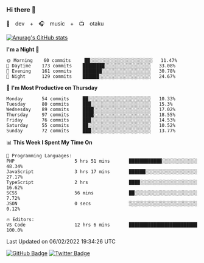 ### Hi there 👋

🚀　dev　+　🎧　music　+　📺　otaku


[![Anurag's GitHub stats](https://github-readme-stats.vercel.app/api?username=koheitasaka&count_private=true&show_icons=true&theme=monokai)](https://github.com/koheitasaka/github-readme-stats)

<!--START_SECTION:waka-->
**I'm a Night 🦉** 

```text
🌞 Morning    60 commits     ██░░░░░░░░░░░░░░░░░░░░░░░   11.47% 
🌆 Daytime    173 commits    ████████░░░░░░░░░░░░░░░░░   33.08% 
🌃 Evening    161 commits    ███████░░░░░░░░░░░░░░░░░░   30.78% 
🌙 Night      129 commits    ██████░░░░░░░░░░░░░░░░░░░   24.67%

```
📅 **I'm Most Productive on Thursday** 

```text
Monday       54 commits     ██░░░░░░░░░░░░░░░░░░░░░░░   10.33% 
Tuesday      80 commits     ███░░░░░░░░░░░░░░░░░░░░░░   15.3% 
Wednesday    89 commits     ████░░░░░░░░░░░░░░░░░░░░░   17.02% 
Thursday     97 commits     ████░░░░░░░░░░░░░░░░░░░░░   18.55% 
Friday       76 commits     ███░░░░░░░░░░░░░░░░░░░░░░   14.53% 
Saturday     55 commits     ██░░░░░░░░░░░░░░░░░░░░░░░   10.52% 
Sunday       72 commits     ███░░░░░░░░░░░░░░░░░░░░░░   13.77%

```


📊 **This Week I Spent My Time On** 

```text
💬 Programming Languages: 
PHP                      5 hrs 51 mins       ████████████░░░░░░░░░░░░░   48.34% 
JavaScript               3 hrs 17 mins       ██████░░░░░░░░░░░░░░░░░░░   27.17% 
TypeScript               2 hrs               ████░░░░░░░░░░░░░░░░░░░░░   16.62% 
SCSS                     56 mins             ██░░░░░░░░░░░░░░░░░░░░░░░   7.72% 
JSON                     0 secs              ░░░░░░░░░░░░░░░░░░░░░░░░░   0.12%

🔥 Editors: 
VS Code                  12 hrs 6 mins       █████████████████████████   100.0%

```


 Last Updated on 06/02/2022 19:34:26 UTC
<!--END_SECTION:waka-->

[![GitHub Badge](https://img.shields.io/badge/GitHub-100000?style=for-the-badge&logo=github&logoColor=white)](https://github.com/koheitasaka)
[![Twitter Badge](https://img.shields.io/badge/Twitter-1DA1F2?style=for-the-badge&logo=twitter&logoColor=white)](https://twitter.com/sleep_asleep_)
